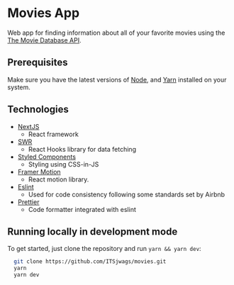 # Movies App

Web app for finding information about all of your favorite movies using the [The Movie Database API](https://developers.themoviedb.org/3/getting-started).

## Prerequisites

Make sure you have the latest versions of [Node](https://nodejs.org/en/), and [Yarn](https://yarnpkg.com/) installed on your system.

## Technologies

- [NextJS](https://nextjs.org/)
  - React framework
- [SWR](https://swr.vercel.app/)
  - React Hooks library for data fetching
- [Styled Components](https://styled-components.com/)
  - Styling using CSS-in-JS
- [Framer Motion](https://www.framer.com/motion/)
  - React motion library.
- [Eslint](https://eslint.org/)
  - Used for code consistency following some standards set by Airbnb
- [Prettier](https://prettier.io/)
  - Code formatter integrated with eslint

## Running locally in development mode

To get started, just clone the repository and run `yarn && yarn dev`:

```bash
  git clone https://github.com/ITSjwags/movies.git
  yarn
  yarn dev
```

